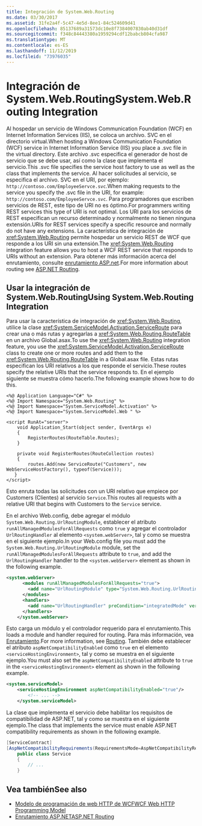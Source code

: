 ```yaml
---
title: Integración de System.Web.Routing
ms.date: 03/30/2017
ms.assetid: 31fe2a4f-5c47-4e5d-8ee1-84c524609d41
ms.openlocfilehash: 85137689a31573dc10e8f7384007830ab40d31df
ms.sourcegitcommit: f348c84443380a1959294cdf12babcb804cfa987
ms.translationtype: MT
ms.contentlocale: es-ES
ms.lasthandoff: 11/12/2019
ms.locfileid: "73976035"
---
```

# <a name="systemwebrouting-integration"></a><span data-ttu-id="9a101-102">Integración de System.Web.Routing</span><span class="sxs-lookup"><span data-stu-id="9a101-102">System.Web.Routing Integration</span></span>
<span data-ttu-id="9a101-103">Al hospedar un servicio de Windows Communication Foundation (WCF) en Internet Information Services (IIS), se coloca un archivo. SVC en el directorio virtual.</span><span class="sxs-lookup"><span data-stu-id="9a101-103">When hosting a Windows Communication Foundation (WCF) service in Internet Information Service (IIS) you place a .svc file in the virtual directory.</span></span> <span data-ttu-id="9a101-104">Este archivo .svc especifica el generador de host de servicio que se debe usar, así como la clase que implementa el servicio.</span><span class="sxs-lookup"><span data-stu-id="9a101-104">This .svc file specifies the service host factory to use as well as the class that implements the service.</span></span> <span data-ttu-id="9a101-105">Al hacer solicitudes al servicio, se especifica el archivo. SVC en el URI, por ejemplo: `http://contoso.com/EmployeeServce.svc`.</span><span class="sxs-lookup"><span data-stu-id="9a101-105">When making requests to the service you specify the .svc file in the URI, for example: `http://contoso.com/EmployeeServce.svc`.</span></span> <span data-ttu-id="9a101-106">Para programadores que escriben servicios de REST, este tipo de URI no es óptimo.</span><span class="sxs-lookup"><span data-stu-id="9a101-106">For programmers writing REST services this type of URI is not optimal.</span></span> <span data-ttu-id="9a101-107">Los URI para los servicios de REST especifican un recurso determinado y normalmente no tienen ninguna extensión.</span><span class="sxs-lookup"><span data-stu-id="9a101-107">URIs for REST services specify a specific resource and normally do not have any extensions.</span></span> <span data-ttu-id="9a101-108">La característica de integración de <xref:System.Web.Routing> permite hospedar un servicio REST de WCF que responde a los URI sin una extensión.</span><span class="sxs-lookup"><span data-stu-id="9a101-108">The <xref:System.Web.Routing> integration feature allows you to host a WCF REST service that responds to URIs without an extension.</span></span> <span data-ttu-id="9a101-109">Para obtener más información acerca del enrutamiento, consulte [enrutamiento ASP.net](https://go.microsoft.com/fwlink/?LinkId=184660).</span><span class="sxs-lookup"><span data-stu-id="9a101-109">For more information about routing see [ASP.NET Routing](https://go.microsoft.com/fwlink/?LinkId=184660).</span></span>  
  
## <a name="using-systemwebrouting-integration"></a><span data-ttu-id="9a101-110">Usar la integración de System.Web.Routing</span><span class="sxs-lookup"><span data-stu-id="9a101-110">Using System.Web.Routing Integration</span></span>  
 <span data-ttu-id="9a101-111">Para usar la característica de integración de <xref:System.Web.Routing>, utilice la clase <xref:System.ServiceModel.Activation.ServiceRoute> para crear una o más rutas y agregarlas a <xref:System.Web.Routing.RouteTable> en un archivo Global.asax.</span><span class="sxs-lookup"><span data-stu-id="9a101-111">To use the <xref:System.Web.Routing> integration feature, you use the <xref:System.ServiceModel.Activation.ServiceRoute> class to create one or more routes and add them to the <xref:System.Web.Routing.RouteTable> in a Global.asax file.</span></span> <span data-ttu-id="9a101-112">Estas rutas especifican los URI relativos a los que responde el servicio.</span><span class="sxs-lookup"><span data-stu-id="9a101-112">These routes specify the relative URIs that the service responds to.</span></span> <span data-ttu-id="9a101-113">En el ejemplo siguiente se muestra cómo hacerlo.</span><span class="sxs-lookup"><span data-stu-id="9a101-113">The following example shows how to do this.</span></span>  
  
```aspx-csharp  
<%@ Application Language="C#" %>  
<%@ Import Namespace="System.Web.Routing" %>  
<%@ Import Namespace="System.ServiceModel.Activation" %>  
<%@ Import Namespace="System.ServiceModel.Web " %>  
  
<script RunAt="server">  
    void Application_Start(object sender, EventArgs e)  
    {  
        RegisterRoutes(RouteTable.Routes);  
    }  
  
    private void RegisterRoutes(RouteCollection routes)  
    {  
        routes.Add(new ServiceRoute("Customers", new WebServiceHostFactory(), typeof(Service)));   
   }  
</script>  
```  
  
 <span data-ttu-id="9a101-114">Esto enruta todas las solicitudes con un URI relativo que empiece por Customers (Clientes) al servicio `Service`.</span><span class="sxs-lookup"><span data-stu-id="9a101-114">This routes all requests with a relative URI that begins with Customers to the `Service` service.</span></span>  
  
 <span data-ttu-id="9a101-115">En el archivo Web.config, debe agregar el módulo `System.Web.Routing.UrlRoutingModule`, establecer el atributo `runAllManagedModulesForAllRequests` como `true` y agregar el controlador `UrlRoutingHandler` al elemento `<system.webServer>`, tal y como se muestra en el siguiente ejemplo.</span><span class="sxs-lookup"><span data-stu-id="9a101-115">In your Web.config file you must add the `System.Web.Routing.UrlRoutingModule` module, set the `runAllManagedModulesForAllRequests` attribute to `true`, and add the `UrlRoutingHandler` handler to the `<system.webServer>` element as shown in the following example.</span></span>  
  
```xml  
<system.webServer>  
      <modules runAllManagedModulesForAllRequests="true">  
        <add name="UrlRoutingModule" type="System.Web.Routing.UrlRoutingModule, System.Web, Version=4.0.0.0, Culture=neutral, PublicKeyToken=b03f5f7f11d50a3a" />  
      </modules>  
      <handlers>  
        <add name="UrlRoutingHandler" preCondition="integratedMode" verb="*" path="UrlRouting.axd"/>  
      </handlers>  
    </system.webServer>  
```  
  
 <span data-ttu-id="9a101-116">Esto carga un módulo y el controlador requerido para el enrutamiento.</span><span class="sxs-lookup"><span data-stu-id="9a101-116">This loads a module and handler required for routing.</span></span> <span data-ttu-id="9a101-117">Para más información, vea [Enrutamiento](../../../../docs/framework/wcf/feature-details/routing.md).</span><span class="sxs-lookup"><span data-stu-id="9a101-117">For more information, see [Routing](../../../../docs/framework/wcf/feature-details/routing.md).</span></span> <span data-ttu-id="9a101-118">También debe establecer el atributo `aspNetCompatibilityEnabled` como `true` en el elemento `<serviceHostingEnvironment>`, tal y como se muestra en el siguiente ejemplo.</span><span class="sxs-lookup"><span data-stu-id="9a101-118">You must also set the `aspNetCompatibilityEnabled` attribute to `true` in the `<serviceHostingEnvironment>` element as shown in the following example.</span></span>  
  
```xml  
<system.serviceModel>  
    <serviceHostingEnvironment aspNetCompatibilityEnabled="true"/>  
        <!-- ... -->  
    </system.serviceModel>  
```  
  
 <span data-ttu-id="9a101-119">La clase que implementa el servicio debe habilitar los requisitos de compatibilidad de ASP.NET, tal y como se muestra en el siguiente ejemplo.</span><span class="sxs-lookup"><span data-stu-id="9a101-119">The class that implements the service must enable ASP.NET compatibility requirements as shown in the following example.</span></span>  
  
```csharp 
[ServiceContract]  
[AspNetCompatibilityRequirements(RequirementsMode=AspNetCompatibilityRequirementsMode.Allowed)]  
    public class Service  
    {  
        // ...  
    }  
```  
  
## <a name="see-also"></a><span data-ttu-id="9a101-120">Vea también</span><span class="sxs-lookup"><span data-stu-id="9a101-120">See also</span></span>

- [<span data-ttu-id="9a101-121">Modelo de programación de web HTTP de WCF</span><span class="sxs-lookup"><span data-stu-id="9a101-121">WCF Web HTTP Programming Model</span></span>](../../../../docs/framework/wcf/feature-details/wcf-web-http-programming-model.md)
- [<span data-ttu-id="9a101-122">Enrutamiento ASP.NET</span><span class="sxs-lookup"><span data-stu-id="9a101-122">ASP.NET Routing</span></span>](https://go.microsoft.com/fwlink/?LinkId=184660)
